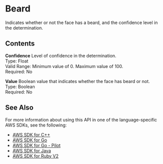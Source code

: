 # Beard<a name="API_Beard"></a>

Indicates whether or not the face has a beard, and the confidence level in the determination\.

## Contents<a name="API_Beard_Contents"></a>

 **Confidence**   <a name="rekognition-Type-Beard-Confidence"></a>
Level of confidence in the determination\.  
Type: Float  
Valid Range: Minimum value of 0\. Maximum value of 100\.  
Required: No

 **Value**   <a name="rekognition-Type-Beard-Value"></a>
Boolean value that indicates whether the face has beard or not\.  
Type: Boolean  
Required: No

## See Also<a name="API_Beard_SeeAlso"></a>

For more information about using this API in one of the language\-specific AWS SDKs, see the following:
+  [AWS SDK for C\+\+](https://docs.aws.amazon.com/goto/SdkForCpp/rekognition-2016-06-27/Beard) 
+  [AWS SDK for Go](https://docs.aws.amazon.com/goto/SdkForGoV1/rekognition-2016-06-27/Beard) 
+  [AWS SDK for Go \- Pilot](https://docs.aws.amazon.com/goto/SdkForGoPilot/rekognition-2016-06-27/Beard) 
+  [AWS SDK for Java](https://docs.aws.amazon.com/goto/SdkForJava/rekognition-2016-06-27/Beard) 
+  [AWS SDK for Ruby V2](https://docs.aws.amazon.com/goto/SdkForRubyV2/rekognition-2016-06-27/Beard) 